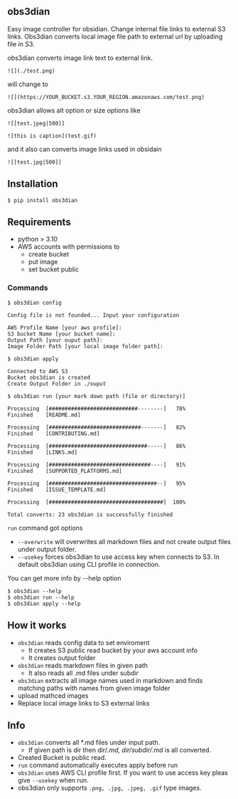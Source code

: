 ## obs3dian
Easy image controller for obsidian. Change internal file links to external S3 links.
Obs3dian converts local image file path to external url by uploading file in S3.

obs3dian converts image link text to external link.

`![](./test.png)`

will change to

`![](https://YOUR_BUCKET.s3.YOUR_REGION.amazonaws.com/test.png)`

obs3dian allows alt option or size options like

`![[test.jpeg|500]]`

`![this is caption](test.gif)`

and it also can converts image links used in obsidain

`![[test.jpg|500]]`


## Installation

<div class="termy">

```console
$ pip install obs3dian
```
</div>

## Requirements
* python > 3.10
* AWS accounts with permissions to
  * create bucket
  * put image
  * set bucket public

### Commands

<div class="termy">

```console
$ obs3dian config

Config file is not founded... Input your configuration

AWS Profile Name [your aws profile]: 
S3 bucket Name [your bucket name]: 
Output Path [your ouput path]: 
Image Folder Path [your local image folder path]:

```
</div>

<div class="termy">

```console
$ obs3dian apply

Connected to AWS S3
Bucket obs3dian is created
Create Output Folder in ./ouput
```

</div>

<div class="termy">

```console
$ obs3dian run [your mark down path (file or directory)]

Processing  [############################--------]   78%
Finished    [README.md]

Processing  [#############################-------]   82%
Finished    [CONTRIBUTING.md]

Processing  [###############################-----]   86%
Finished    [LINKS.md] 

Processing  [################################----]   91%
Finished    [SUPPORTED_PLATFORMS.md]

Processing  [##################################--]   95%
Finished    [ISSUE_TEMPLATE.md]

Processing  [####################################]  100%

Total converts: 23 obs3dian is successfully finished
```

</div>

`run` command got options 

* `--overwrite` will overwrites all markdown files and not create output files under output folder.
* `--usekey` forces obs3dian to use access key when connects to S3. In default obs3dian using CLI profile in connection.


You can get more info by --help option

<div class="termy">

```console
$ obs3dian --help
$ obs3dian run --help
$ obs3dian apply --help
```

</div>

## How it works
*  `obs3dian` reads config data to set enviroment
   *  It creates S3 public read bucket by your aws account info
   *  It creates output folder
* `obs3dian` reads markdown files in given path
    * It also reads all .md files under subdir
* `obs3dian` extracts all image names used in markdown and finds matching paths with names from given image folder
* upload mathced images
* Replace local image links to S3 external links


## Info
* `obs3dian` converts all *.md files under input path.
  * If given path is dir then dir/*.md, dir/subdir/*.md is all converted.
* Created Bucket is public read.
* `run` command automatically executes apply before run
* `obs3dian` uses AWS CLI profile first. If you want to use access key pleas give `--usekey` when run.
* obs3dian only supports `.png, .jpg, .jpeg, .gif` type images.
